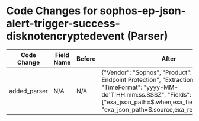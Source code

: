 # Code Changes for sophos-ep-json-alert-trigger-success-disknotencryptedevent (Parser)

| Code Change | Field Name | Before | After |
|-------------|------------|--------|-------|
| added_parser | N/A | N/A | {"Vendor": "Sophos", "Product": "Sophos Endpoint Protection", "ExtractionType": "json", "TimeFormat": "yyyy-MM-dd'T'HH:mm:ss.SSSZ", "Fields": ["exa_json_path=$.when,exa_field_name=time", "exa_json_path=$.source,exa_regex=(n\/a|(\d{1,3}\.){3}\d{1,3}|({full_name}[^\"\s]+\s[^\"]+)$|((({domain}[^\\\"]+?))\\+)?({user}[\w\.\-\!\#\^\~]{1,40}\$?)$)", "exa_json_path=$.location,exa_regex=^({host}[\w\-\.]+)$", "exa_json_path=$.id,exa_field_name=alert_id", "exa_json_path=$.severity,exa_field_name=alert_severity", "exa_json_path=$.name,exa_field_name=alert_name", "exa_json_path=$.type,exa_field_name=alert_type", "exa_json_path=$.description,exa_field_name=additional_info", "exa_json_path=$..endpoint_type,exa_field_name=device_type", "exa_json_path=$.user_id,exa_field_name=user_id", "exa_json_path=$.group,exa_field_name=group_type", "exa_json_path=$..source_info.ip,exa_regex=({src_ip}((([0-9a-fA-F.]{0,4}):{1,2}){1,7}([0-9a-fA-F]){0,4})|(((25[0-5]|(2[0-4]|1\d|[0-9]|)\d)\.?\b){4}))(:({src_port}\d+))?"], "DupFields": ["host->src_host"], "Name": "sophos-ep-json-alert-trigger-success-disknotencryptedevent", "Conditions": ["\"Event::Endpoint::Enc::DiskNotEncryptedEvent\"", "\"location\":", "\"type\":"], "ParserVersion": "v1.0.0"} |